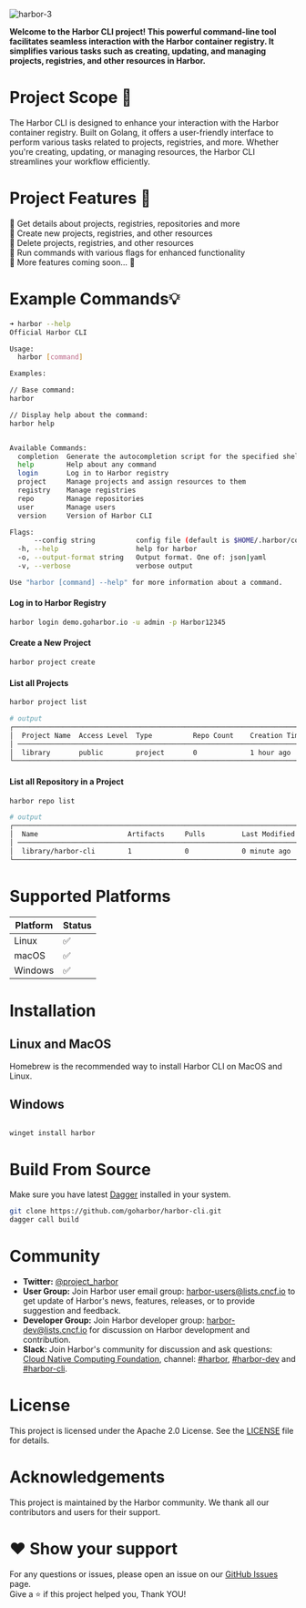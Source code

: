 
![harbor-3](https://github.com/goharbor/harbor-cli/assets/70086051/835ab686-1cce-4ac7-bc57-05a35c2b73cc)

**Welcome to the Harbor CLI project! This powerful command-line tool facilitates seamless interaction with the Harbor container registry. It simplifies various tasks such as creating, updating, and managing projects, registries, and other resources in Harbor.**

# Project Scope 🧪

The Harbor CLI is designed to enhance your interaction with the Harbor container registry. Built on Golang, it offers a user-friendly interface to perform various tasks related to projects, registries, and more. Whether you're creating, updating, or managing resources, the Harbor CLI streamlines your workflow efficiently.

# Project Features 🤯

 🔹 Get details about projects, registries, repositories and more <br>
 🔹 Create new projects, registries, and other resources <br>
 🔹 Delete projects, registries, and other resources <br>
 🔹 Run commands with various flags for enhanced functionality <br>
 🔹 More features coming soon... 🚧

# Example Commands💡

```bash
➜ harbor --help
Official Harbor CLI

Usage:
  harbor [command]

Examples:

// Base command:
harbor

// Display help about the command:
harbor help


Available Commands:
  completion  Generate the autocompletion script for the specified shell
  help        Help about any command
  login       Log in to Harbor registry
  project     Manage projects and assign resources to them
  registry    Manage registries
  repo        Manage repositories
  user        Manage users
  version     Version of Harbor CLI

Flags:
      --config string          config file (default is $HOME/.harbor/config.yaml) (default "/home/bishal/.harbor/config.yaml")
  -h, --help                   help for harbor
  -o, --output-format string   Output format. One of: json|yaml
  -v, --verbose                verbose output

Use "harbor [command] --help" for more information about a command.
```

#### Log in to Harbor Registry

```bash
harbor login demo.goharbor.io -u admin -p Harbor12345
```

#### Create a New Project

```bash
harbor project create
```

#### List all Projects

```bash
harbor project list

# output
┌──────────────────────────────────────────────────────────────────────────────────────────┐
│  Project Name  Access Level  Type          Repo Count    Creation Time                   │
│ ──────────────────────────────────────────────────────────────────────────────────────── │
│  library       public        project       0             1 hour ago                      │
└──────────────────────────────────────────────────────────────────────────────────────────┘
```

#### List all Repository in a Project

```bash
harbor repo list

# output
┌────────────────────────────────────────────────────────────────────────────────────────┐
│  Name                      Artifacts     Pulls         Last Modified Time              │
│ ────────────────────────────────────────────────────────────────────────────────────── │
│  library/harbor-cli        1             0             0 minute ago                    │
└────────────────────────────────────────────────────────────────────────────────────────┘
```

# Supported Platforms

Platform | Status
--|--
Linux | ✅
macOS | ✅
Windows | ✅

# Installation


## Linux and MacOS

Homebrew is the recommended way to install Harbor CLI on MacOS and Linux.


## Windows

```shell

winget install harbor

```



# Build From Source

Make sure you have latest [Dagger](https://docs.dagger.io/) installed in your system. 

```bash
git clone https://github.com/goharbor/harbor-cli.git
dagger call build
```


# Community

* **Twitter:** [@project_harbor](https://twitter.com/project_harbor)
* **User Group:** Join Harbor user email group: [harbor-users@lists.cncf.io](https://lists.cncf.io/g/harbor-users) to get update of Harbor's news, features, releases, or to provide suggestion and feedback.
* **Developer Group:** Join Harbor developer group: [harbor-dev@lists.cncf.io](https://lists.cncf.io/g/harbor-dev) for discussion on Harbor development and contribution.
* **Slack:** Join Harbor's community for discussion and ask questions: [Cloud Native Computing Foundation](https://slack.cncf.io/), channel: [#harbor](https://cloud-native.slack.com/messages/harbor/), [#harbor-dev](https://cloud-native.slack.com/messages/harbor-dev/) and [#harbor-cli](https://cloud-native.slack.com/messages/harbor-cli/).

# License

This project is licensed under the Apache 2.0 License. See the [LICENSE](https://github.com/goharbor/harbor-cli/blob/main/LICENSE) file for details.

# Acknowledgements

This project is maintained by the Harbor community. We thank all our contributors and users for their support.

# ❤️ Show your support

For any questions or issues, please open an issue on our [GitHub Issues](https://github.com/goharbor/harbor-cli/issues) page.<br>
Give a ⭐ if this project helped you, Thank YOU!
